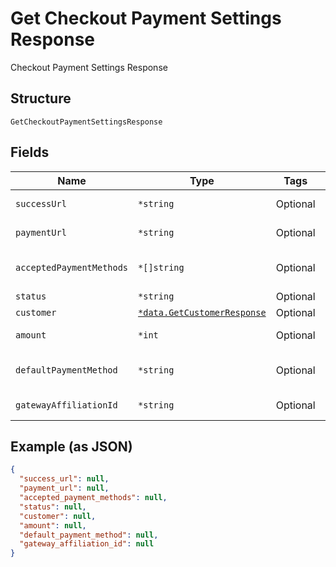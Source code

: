 
# Get Checkout Payment Settings Response

Checkout Payment Settings Response

## Structure

`GetCheckoutPaymentSettingsResponse`

## Fields

| Name | Type | Tags | Description |
|  --- | --- | --- | --- |
| `successUrl` | `*string` | Optional | Success Url |
| `paymentUrl` | `*string` | Optional | Payment Url |
| `acceptedPaymentMethods` | `*[]string` | Optional | Accepted Payment Methods |
| `status` | `*string` | Optional | Status |
| `customer` | [`*data.GetCustomerResponse`](../../doc/models/get-customer-response.md) | Optional | Customer |
| `amount` | `*int` | Optional | Payment amount |
| `defaultPaymentMethod` | `*string` | Optional | Default Payment Method |
| `gatewayAffiliationId` | `*string` | Optional | Gateway Affiliation Id |

## Example (as JSON)

```json
{
  "success_url": null,
  "payment_url": null,
  "accepted_payment_methods": null,
  "status": null,
  "customer": null,
  "amount": null,
  "default_payment_method": null,
  "gateway_affiliation_id": null
}
```

